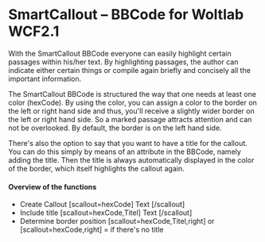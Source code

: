 # SmartCallout – BBCode for Woltlab WCF2.1
With the SmartCallout BBCode everyone can easily highlight certain passages within his/her text. By highlighting passages, the author can indicate either certain things or compile again briefly and concisely all the important information.

The SmartCallout BBCode is structured the way that one needs at least one color (hexCode). By using the color, you can assign a color to the border on the left or right hand side and thus, you'll receive a slightly wider border on the left or right hand side. So a marked passage attracts attention and can not be overlooked. By default, the border is on the left hand side.

There's also the option to say that you want to have a title for the callout. You can do this simply by means of an attribute in the BBCode, namely adding the title. Then the title is always automatically displayed in the color of the border, which itself highlights the callout again.

#### Overview of the functions

* Create Callout [scallout=hexCode] Text [/scallout]
* Include title [scallout=hexCode,Titel] Text [/scallout]
* Determine border position [scallout=hexCode,Titel,right] or [scallout=hexCode,right] = if there's no title
